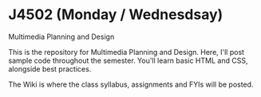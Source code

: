 # J4502 (Monday / Wednesdsay)
Multimedia Planning and Design

This is the repository for Multimedia Planning and Design. Here, I'll post sample code throughout the semester. You'll learn basic HTML and CSS, alongside best practices.

The Wiki is where the class syllabus, assignments and FYIs will be posted.
